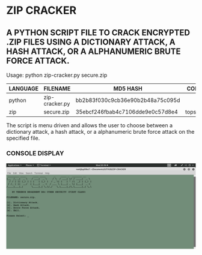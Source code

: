 # ZIP CRACKER
## A PYTHON SCRIPT FILE TO CRACK ENCRYPTED .ZIP FILES USING A DICTIONARY ATTACK, A HASH ATTACK, OR A ALPHANUMERIC BRUTE FORCE ATTACK.

Usage: python zip-cracker.py secure.zip

| LANGUAGE | FILENAME       | MD5 HASH                         | CONTENTS      |
|--------  |---------       |---------                         |---------      |
| python   | zip-cracker.py | bb2b83f030c9cb36e90b2b48a75c095d |               | 
| zip      | secure.zip     | 35ebcf246fbab4c7106dde9e0c57d8e4 | topsecret.jpg |

The script is menu driven and allows the user to choose between a dictionary attack, a hash attack, or a alphanumeric brute force attack on the specified file.

### CONSOLE DISPLAY
![Screenshot](picture1.png) 
